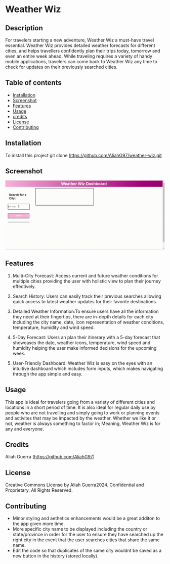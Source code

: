 # Weather Wiz

## Description
For travelers starting a new adventure, Weather Wiz a must-have travel essential. Weather Wiz provides detailed weather forecasts for different cities, and helps travellers confidently plan their trips today, tomorrow and even an entire week ahead. While traveling requires a variety of handy mobile applications, travelers can come back to Weather Wiz any time to check for updates on their previously searched cities.

## Table of contents
- [Installation](#installation)
- [Screenshot](#screenshot)
- [Features](#features)
- [Usage](#usage)
- [credits](#credits)
- [License](#license)
- [Contributing](#contributing)


## Installation
To install this project git clone https://github.com/AliahG97/weather-wiz.git

## Screenshot
![Weather Wiz Screenshot](./assets/Images/WeatherWizScreenshot.gif)

## Features

1. Multi-City Forecast: Access current and future weather conditions for multiple cities providing the user with holistic view to plan their journey effectively.

2. Search History: Users can easily track their previous searches allowing quick access to latest weather updates for their favorite destinations. 

3. Detailed Weather Information:To ensure users have all the information they need at their fingertips, there are in-depth details for each city including the city name, date, icon representation of weather conditions, temperature, humidity and wind speed. 

4. 5-Day Forecast: Users an plan their itinerary with a 5-day forecast that showcases the date, weather icons, temperature, wind speed and humidity helping the user make informed decisions for the upcoming week. 

5. User-Friendly Dashboard: Weather Wiz is easy on the eyes with an intuitive dashboard which includes form inputs, which makes navigating through the app simple and easy.

## Usage
This app is ideal for travelers going from a variety of different cities and locations in a short period of time. It is also ideal for regular daily use by people who are not travelling and simply going to work or planning events and activites that may be impacted by the weather. Whether we like it or not, weather is always something to factor in; Meaning, Weather Wiz is for any and everyone.

## Credits
Aliah Guerra (https://github.com/AliahG97)

## License
Creative Commons License
by Aliah Guerra2024. Confidential and Proprietary. All Rights Reserved.

## Contributing
- Minor styling and aethetics enhancements would be a great additon to the app given more time. 
- More specific city name to be displayed including the country or state/province in order for the user to ensure they have searched up the right city in the event that the user searches cities that share the same name.
- Edit the code so that duplicates of the same city wouldnt be saved as a new button in the history (stored locally).

